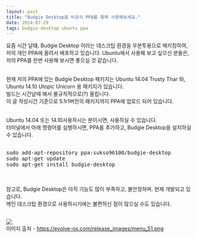 ```yaml
---
layout: post
title: "Budgie Desktop을 비공식 PPA를 통해 사용해보세요."
date: 2014-07-29
tags: budgie-desktop ubuntu ppa
---
```


요즘 시간 날떄, Budgie Desktop 이라는 데스크탑 환경을 우분투용으로 패키징하여,<br>
저의 개인 PPA에 올려서 배포하고 있습니다. Ubuntu에서 사용해 보고 싶으신 분들은,<br>
저의 PPA를 한번 사용해 보시면 좋으실 것 같습니다.<br><br>

현재 저의 PPA에 있는 Budgie Desktop 패키지는 Ubuntu 14.04 Trusty Thar 와,<br>
Ubuntu 14.10 Utopic Unicorn 용 패키지가 있습니다.<br>
빌드는 시간날때 해서 불규칙적으로(?) 올립니다.<br>
이 글 작성시간 기준으로	5.1r1버전의 패키지까지 PPA에 업로드 되어 있습니다.<br><br>

Ubuntu 14.04 또는 14.10사용하시는 분이시면, 사용하실 수 있습니다.<br>
터미널에서 아래 명령어를 실행하시면, PPA를 추가하고, Budgie Desktop을 설치하실 수 있습니다.<br><br>

<pre>
sudo add-apt-repository ppa:sukso96100/budgie-desktop
sudo apt-get update
sudo apt-get install budgie-desktop
</pre>
<br><br>
참고로, Budgie Desktop은 아직 기능도 많이 부족하고, 불안정하며. 현재 개발되고 있습니다.<br>
메인 데스크탑 환경으로 사용하시기에는 불편하신 점이 많으실 수도 있습니다.<br><br>

<img class="image-wrapper" src="{{ site.url }}/resources/menu_51.png"><br>
이미지 출처 - https://evolve-os.com/release_images/menu_51.png
